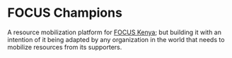 FOCUS Champions
===============

A resource mobilization platform for [FOCUS Kenya](http://www.focuskenya.org); but building it with an intention of it being adapted by any organization in the world that needs to mobilize resources from its supporters.
